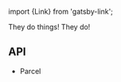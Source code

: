 import {Link} from 'gatsby-link';

They do things! They do!

## API

* <Link to="/api/Parcel">Parcel</Link>

